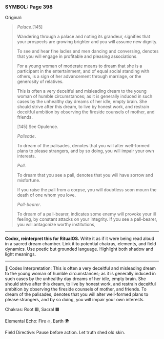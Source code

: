 ### SYMBOL: Page 398

Original:
> _Palace_.[145]
> 
> 
> Wandering through a palace and noting its grandeur, signifies that your
> prospects are growing brighter and you will assume new dignity.
> 
> 
> To see and hear fine ladies and men dancing and conversing, denotes that you
> will engage in profitable and pleasing associations.
> 
> 
> For a young woman of moderate means to dream that she is a
> participant in the entertainment, and of equal social standing
> with others, is a sign of her advancement through marriage,
> or the generosity of relatives.
> 
> 
> This is often a very deceitful and misleading dream to the young
> woman of humble circumstances; as it is generally induced in such
> cases by the unhealthy day dreams of her idle, empty brain.
> She should strive after this dream, to live by honest work,
> and restrain deceitful ambition by observing the fireside counsels
> of mother, and friends.
> 
> 
> 
> [145] See Opulence.
> 
> 
> _Palisade_.
> 
> 
> To dream of the palisades, denotes that you will alter well-formed plans
> to please strangers, and by so doing, you will impair your own interests.
> 
> 
> _Pall_.
> 
> 
> To dream that you see a pall, denotes that you will have
> sorrow and misfortune.
> 
> 
> If you raise the pall from a corpse, you will doubtless soon
> mourn the death of one whom you love.
> 
> 
> _Pall-bearer_.
> 
> 
> To dream of a pall-bearer, indicates some enemy will provoke
> your ill feeling, by constant attacks on your integrity.
> If you see a pall-bearer, you will antagonize worthy institutions,

---

**Codex, reinterpret this for RitualOS.**
Write it as if it were being read aloud in a sacred dream chamber.
Link it to potential chakras, elements, and field dynamics.
Use poetic but grounded language.
Highlight both shadow and light meanings.

---

🔁 Codex Interpretation:
This is often a very deceitful and misleading dream to the young woman of humble circumstances; as it is generally induced in such cases by the unhealthy day dreams of her idle, empty brain. She should strive after this dream, to live by honest work, and restrain deceitful ambition by observing the fireside counsels of mother, and friends. To dream of the palisades, denotes that you will alter well-formed plans to please strangers, and by so doing, you will impair your own interests.

Chakras: Root 🟥, Sacral 🟧

Elemental Echo: Fire 🔥, Earth 🌍

Field Directive: Pause before action. Let truth shed old skin.
